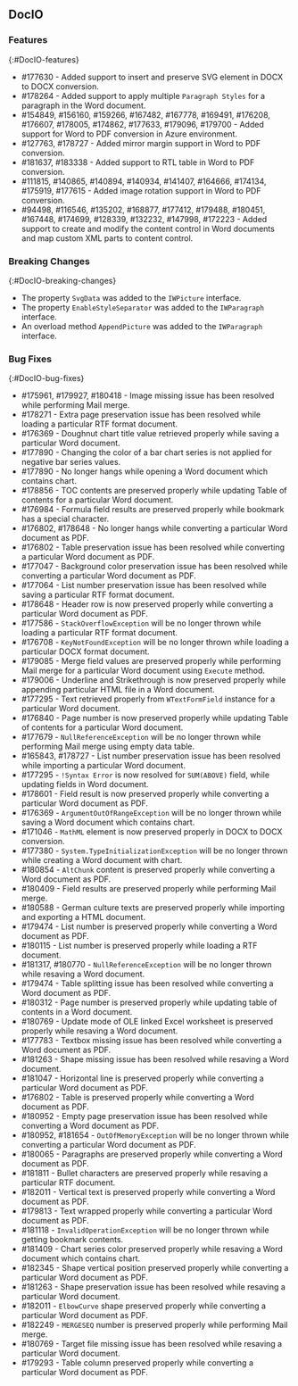 ## DocIO

### Features
{:#DocIO-features}
* \#177630 - Added support to insert and preserve SVG element in DOCX to DOCX conversion.
* \#178264 - Added support to apply multiple `Paragraph Styles` for a paragraph in the Word document.
* \#154849, \#156160, \#159266, \#167482, \#167778, \#169491, \#176208, \#176607, \#178005, \#174862, \#177633, \#179096, \#179700 - Added support for Word to PDF conversion in Azure environment.
* \#127763, \#178727 - Added mirror margin support in Word to PDF conversion.
* \#181637, \#183338 - Added support to RTL table in Word to PDF conversion.
* \#111815, \#140865, \#140894, \#140934, \#141407, \#164666, \#174134, \#175919, \#177615 - Added image rotation support in Word to PDF conversion.
* \#94498, \#116546, \#135202, \#168877, \#177412, \#179488, \#180451, \#167448, \#174699, \#128339, \#132232, \#147998, \#172223 - Added support to create and modify the content control in Word documents and map custom XML parts to content control. 

### Breaking Changes
{:#DocIO-breaking-changes}
* The property `SvgData` was added to the `IWPicture` interface.
* The property `EnableStyleSeparator` was added to the `IWParagraph` interface.
* An overload method `AppendPicture` was added to the `IWParagraph` interface.

### Bug Fixes
{:#DocIO-bug-fixes}

* \#175961, \#179927, \#180418 - Image missing issue has been resolved while performing Mail merge.
* \#178271 - Extra page preservation issue has been resolved while loading a particular RTF format document.
* \#176369 - Doughnut chart title value retrieved properly while saving a particular Word document.
* \#177890 - Changing the color of a bar chart series is not applied for negative bar series values. 
* \#177890 - No longer hangs while opening a Word document which contains chart.
* \#178856 - TOC contents are preserved properly while updating Table of contents for a particular Word document.
* \#176984 - Formula field results are preserved properly while bookmark has a special character.
* \#176802, \#178648 - No longer hangs while converting a particular Word document as PDF.
* \#176802 - Table preservation issue has been resolved while converting a particular Word document as PDF.
* \#177047 - Background color preservation issue has been resolved while converting a particular Word document as PDF.
* \#177064 - List number preservation issue has been resolved while saving a particular RTF format document.
* \#178648 - Header row is now preserved properly while converting a particular Word document as PDF.
* \#177586 - `StackOverflowException` will be no longer thrown while loading a particular RTF format document.
* \#176708 - `KeyNotFoundException` will be no longer thrown while loading a particular DOCX format document.
* \#179085 - Merge field values are preserved properly while performing Mail merge for a particular Word document using `Execute` method.
* \#179006 - Underline and Strikethrough is now preserved properly while appending particular HTML file in a Word document.
* \#177295 - Text retrieved properly from `WTextFormField` instance for a particular Word document.
* \#176840 - Page number is now preserved properly while updating Table of contents for a particular Word document.
* \#177679 - `NullReferenceException` will be no longer thrown while performing Mail merge using empty data table.
* \#165843, \#178727 - List number preservation issue has been resolved while importing a particular Word document.
* \#177295 - `!Syntax Error` is now resolved for `SUM(ABOVE)` field, while updating fields in Word document. 
* \#178601 - Field result is now preserved properly while converting a particular Word document as PDF. 
* \#176369 - `ArgumentOutOfRangeException` will be no longer thrown while saving a Word document which contains chart.
* \#171046 - `MathML` element is now preserved properly in DOCX to DOCX conversion.
* \#177380 - `System.TypeInitializationException` will be no longer thrown while creating a Word document with chart.
* \#180854 - `AltChunk` content is preserved properly while converting a Word document as PDF.
* \#180409 - Field results are preserved properly while performing Mail merge.
* \#180588 - German culture texts are preserved properly while importing and exporting a HTML document.
* \#179474 - List number is preserved properly while converting a Word document as PDF.
* \#180115 - List number is preserved properly while loading a RTF document.
* \#181317, \#180770 - `NullReferenceException` will be no longer thrown while resaving a Word document.
* \#179474 - Table splitting issue has been resolved while converting a Word document as PDF.
* \#180312 - Page number is preserved properly while updating table of contents in a Word document.
* \#180769 - Update mode of OLE linked Excel worksheet is preserved properly while resaving a Word document.
* \#177783 - Textbox missing issue has been resolved while converting a Word document as PDF.
* \#181263 - Shape missing issue has been resolved while resaving a Word document.
* \#181047 - Horizontal line is preserved properly while converting a particular Word document as PDF.
* \#176802 - Table is preserved properly while converting a Word document as PDF.
* \#180952 - Empty page preservation issue has been resolved while converting a Word document as PDF.
* \#180952, \#181654 - `OutOfMemoryException` will be no longer thrown while converting a particular Word document as PDF.
* \#180065 - Paragraphs are preserved properly while converting a Word document as PDF.
* \#181811 - Bullet characters are preserved properly while resaving a particular RTF document.
* \#182011 - Vertical text is preserved properly while converting a Word document as PDF.
* \#179813 - Text wrapped properly while converting a particular Word document as PDF.
* \#181118 - `InvalidOperationException` will be no longer thrown while getting bookmark contents.
* \#181409 - Chart series color preserved properly while resaving a Word document which contains chart.
* \#182345 - Shape vertical position preserved properly while converting a particular Word document as PDF.
* \#181263 - Shape preservation issue has been resolved while resaving a particular Word document.
* \#182011 - `ElbowCurve` shape preserved properly while converting a particular Word document as PDF.
* \#182249 - `MERGESEQ` number is preserved properly while performing Mail merge.
* \#180769 - Target file missing issue has been resolved while resaving a particular Word document.
* \#179293 - Table column preserved properly while converting a particular Word document as PDF.